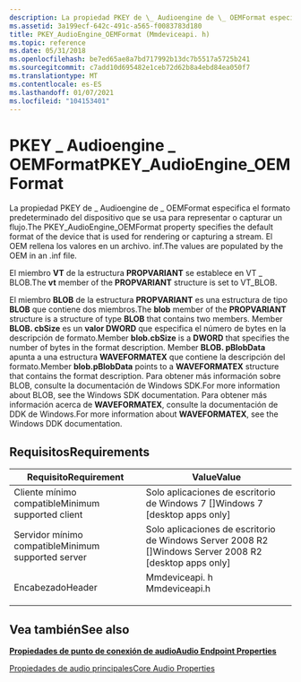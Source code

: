 ```yaml
---
description: La propiedad PKEY de \_ Audioengine de \_ OEMFormat especifica el formato predeterminado del dispositivo que se usa para representar o capturar un flujo. El OEM rellena los valores en un archivo. inf.
ms.assetid: 3a199ecf-642c-491c-a565-f0083783d180
title: PKEY_AudioEngine_OEMFormat (Mmdeviceapi. h)
ms.topic: reference
ms.date: 05/31/2018
ms.openlocfilehash: be7ed65ae8a7bd717992b13dc7b5517a5725b241
ms.sourcegitcommit: c7add10d695482e1ceb72d62b8a4ebd84ea050f7
ms.translationtype: MT
ms.contentlocale: es-ES
ms.lasthandoff: 01/07/2021
ms.locfileid: "104153401"
---
```

# <a name="pkey_audioengine_oemformat"></a><span data-ttu-id="c42a6-104">PKEY \_ Audioengine \_ OEMFormat</span><span class="sxs-lookup"><span data-stu-id="c42a6-104">PKEY\_AudioEngine\_OEMFormat</span></span>

<span data-ttu-id="c42a6-105">La propiedad PKEY de \_ Audioengine de \_ OEMFormat especifica el formato predeterminado del dispositivo que se usa para representar o capturar un flujo.</span><span class="sxs-lookup"><span data-stu-id="c42a6-105">The PKEY\_AudioEngine\_OEMFormat property specifies the default format of the device that is used for rendering or capturing a stream.</span></span> <span data-ttu-id="c42a6-106">El OEM rellena los valores en un archivo. inf.</span><span class="sxs-lookup"><span data-stu-id="c42a6-106">The values are populated by the OEM in an .inf file.</span></span>

<span data-ttu-id="c42a6-107">El miembro **VT** de la estructura **PROPVARIANT** se establece en VT \_ BLOB.</span><span class="sxs-lookup"><span data-stu-id="c42a6-107">The **vt** member of the **PROPVARIANT** structure is set to VT\_BLOB.</span></span>

<span data-ttu-id="c42a6-108">El miembro **BLOB** de la estructura **PROPVARIANT** es una estructura de tipo **BLOB** que contiene dos miembros.</span><span class="sxs-lookup"><span data-stu-id="c42a6-108">The **blob** member of the **PROPVARIANT** structure is a structure of type **BLOB** that contains two members.</span></span> <span data-ttu-id="c42a6-109">Member **BLOB. cbSize** es un **valor DWORD** que especifica el número de bytes en la descripción de formato.</span><span class="sxs-lookup"><span data-stu-id="c42a6-109">Member **blob.cbSize** is a **DWORD** that specifies the number of bytes in the format description.</span></span> <span data-ttu-id="c42a6-110">Member **BLOB. pBlobData** apunta a una estructura **WAVEFORMATEX** que contiene la descripción del formato.</span><span class="sxs-lookup"><span data-stu-id="c42a6-110">Member **blob.pBlobData** points to a **WAVEFORMATEX** structure that contains the format description.</span></span> <span data-ttu-id="c42a6-111">Para obtener más información sobre BLOB, consulte la documentación de Windows SDK.</span><span class="sxs-lookup"><span data-stu-id="c42a6-111">For more information about BLOB, see the Windows SDK documentation.</span></span> <span data-ttu-id="c42a6-112">Para obtener más información acerca de **WAVEFORMATEX**, consulte la documentación de DDK de Windows.</span><span class="sxs-lookup"><span data-stu-id="c42a6-112">For more information about **WAVEFORMATEX**, see the Windows DDK documentation.</span></span>

## <a name="requirements"></a><span data-ttu-id="c42a6-113">Requisitos</span><span class="sxs-lookup"><span data-stu-id="c42a6-113">Requirements</span></span>



| <span data-ttu-id="c42a6-114">Requisito</span><span class="sxs-lookup"><span data-stu-id="c42a6-114">Requirement</span></span> | <span data-ttu-id="c42a6-115">Value</span><span class="sxs-lookup"><span data-stu-id="c42a6-115">Value</span></span> |
|-------------------------------------|------------------------------------------------------------------------------------------|
| <span data-ttu-id="c42a6-116">Cliente mínimo compatible</span><span class="sxs-lookup"><span data-stu-id="c42a6-116">Minimum supported client</span></span><br/> | <span data-ttu-id="c42a6-117">Solo aplicaciones de escritorio de Windows 7 \[\]</span><span class="sxs-lookup"><span data-stu-id="c42a6-117">Windows 7 \[desktop apps only\]</span></span><br/>                                               |
| <span data-ttu-id="c42a6-118">Servidor mínimo compatible</span><span class="sxs-lookup"><span data-stu-id="c42a6-118">Minimum supported server</span></span><br/> | <span data-ttu-id="c42a6-119">Solo aplicaciones de escritorio de Windows Server 2008 R2 \[\]</span><span class="sxs-lookup"><span data-stu-id="c42a6-119">Windows Server 2008 R2 \[desktop apps only\]</span></span><br/>                                  |
| <span data-ttu-id="c42a6-120">Encabezado</span><span class="sxs-lookup"><span data-stu-id="c42a6-120">Header</span></span><br/>                   | <dl> <span data-ttu-id="c42a6-121"><dt>Mmdeviceapi. h</dt></span><span class="sxs-lookup"><span data-stu-id="c42a6-121"><dt>Mmdeviceapi.h</dt></span></span> </dl> |



## <a name="see-also"></a><span data-ttu-id="c42a6-122">Vea también</span><span class="sxs-lookup"><span data-stu-id="c42a6-122">See also</span></span>

<dl> <dt>

[<span data-ttu-id="c42a6-123">**Propiedades de punto de conexión de audio**</span><span class="sxs-lookup"><span data-stu-id="c42a6-123">**Audio Endpoint Properties**</span></span>](audio-endpoint-properties.md)
</dt> <dt>

[<span data-ttu-id="c42a6-124">Propiedades de audio principales</span><span class="sxs-lookup"><span data-stu-id="c42a6-124">Core Audio Properties</span></span>](core-audio-properties.md)
</dt> </dl>

 

 




